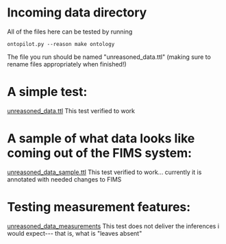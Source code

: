 # Incoming data directory

All of the files here can be tested by running
```
ontopilot.py --reason make ontology
```

The file you run should be named "unreasoned_data.ttl" (making sure to rename files appropriately when finished!)

# A simple test:
[unreasoned_data.ttl](unreasoned_data.ttl)
This test verified to work

# A sample of what data looks like coming out of the FIMS system:
[unreasoned_data_sample.ttl](unreasoned_data_sample.ttl)
This test verified to work... currently it is annotated with needed changes to FIMS

# Testing measurement features:
[unreasoned_data_measurements](unreasoned_data_measurements.ttl)
This test does not deliver the inferences i would expect--- that is, what is "leaves absent"
